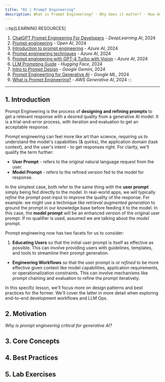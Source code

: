 ```yaml
---
title: "01 | Prompt Engineering"
description: What is Prompt Engineering? · Why does it matter? · How do you get started? · What are the best practices?
---
```



:::tip[LEARNING RESOURCES]
1. [ChatGPT Prompt Engineering For Developers](https://www.deeplearning.ai/short-courses/chatgpt-prompt-engineering-for-developers/) - _DeepLearning.AI_, 2024
1. [Prompt engineering](https://platform.openai.com/docs/guides/prompt-engineering/prompt-engineering) - _Open AI_, 2024
1. [Introduction to prompt engineering](https://learn.microsoft.com/en-us/azure/ai-services/openai/concepts/prompt-engineering) - _Azure AI_, 2024
1. [Prompt engineering techniques](https://learn.microsoft.com/en-us/azure/ai-services/openai/concepts/advanced-prompt-engineering?pivots=programming-language-chat-completions) - _Azure AI_, 2024
1. [Prompt engineering with GPT-4 Turbo with Vision](https://learn.microsoft.com/en-us/azure/ai-services/openai/concepts/gpt-4-v-prompt-engineering) - _Azure AI_, 2024
1. [LLM Prompting Guide](https://huggingface.co/docs/transformers/main/en/tasks/prompting) - _Hugging Face_, 2024
1. [Intro to Prompt Design](https://ai.google.dev/docs/prompt_intro) - _Google Gemini_, 2024
1. [Prompt Engineerting for Generative AI](https://developers.google.com/machine-learning/resources/prompt-eng) - _Google ML_, 2024
1. [What is Prompt Engineering?](https://www.deeplearning.ai/short-courses/prompt-engineering/) - _AWS Generative AI_, 2024
:::

---

## 1. Introduction

Prompt Engineering is the process of **designing and refining prompts** to get a relevant response with a desired quality from a generative AI model. It is a trial-and-error process, with iteration and evaluation to get an acceptable response. 

Prompt engineering can feel more like art than science, requiring us to understand the model's capabilities (& quirks), the application domain (task context), and the user's intent - to get responses right. For clarity, we'll qualify the term further:
- **User Prompt** - refers to the original natural language request from the user.
- **Model Prompt** - refers to the refined version fed to the model for response.

In the simplest case, both refer to the same thing with the **user prompt** simply being fed directly to the model. In real-world apps, we will typically _refine_ the prompt post-input to improve the quality of the response. For example: we might use a technique like _retrieval augmented generation_ to ground the prompt in our knowledge base before feeding it to the model. In this case, the **model prompt** will be an enhanced version of the original user prompt. If no qualifier is used, assumed we are talking about the _model_ prompt.

Prompt engineering now has two facets for us to consider:

1. **Educating Users** so that the initial user prompt is itself as effective as possible. This can involve providing users with guidelines, templates, and tools to streamline their prompt generation.
 - **Engineering Workflows** so that the user prompt is or _refined_ to be more effective given context like model capabilities, application requirements, or operationalization constraints. This can involve mechanisms like prompt chaining and evaluation to refine the prompt iteratively.
 
In this specific lesson, we'll focus more on design patterns and best practices for the former. We'll cover the latter in more detail when exploring end-to-end development workflows and LLM Ops.


## 2. Motivation

_Why is prompt engineering critical for generative AI?_


## 3. Core Concepts

## 4. Best Practices

## 5. Lab Exercises